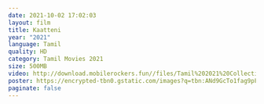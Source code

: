 ```yaml
---
date: 2021-10-02 17:02:03
layout: film
title: Kaatteni
year: "2021"
language: Tamil
quality: HD
category: Tamil Movies 2021
size: 500MB
video: http://download.mobilerockers.fun//files/Tamil%202021%20Collection/Kaatteni%20(2021)/Kaatteni%20(2021)%20Full%20Movies/Kaatteni%20(2021)%20HDRip/Kaatteni%20(2021)%20HDRip%20Single%20Part.mp4
poster: https://encrypted-tbn0.gstatic.com/images?q=tbn:ANd9GcTo1fag9pFngKy7PkUlo-T8hPR37KfBWksGbg&usqp=CAU
paginate: false
---
```

